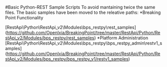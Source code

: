 #Basic Python-REST Sample Scripts
To avoid mantaining twice the same files. The basic samples have been moved to the releative paths: 
*Breaking Point Functionality

[RestApi\Python\RestApi_v2\Modules\bps_restpy\rest_samples] (https://github.com/OpenIxia/BreakingPoint/tree/master/RestApi/Python/RestApi_v2/Modules/bps_restpy/rest_samples)
*Platform Administration
[RestApi\Python\RestApi_v2\Modules\bps_restpy\bps_restpy_admin\restv1_samples] (https://github.com/OpenIxia/BreakingPoint/tree/master/RestApi/Python/RestApi_v2/Modules/bps_restpy/bps_restpy_v1/restv1_samples)
